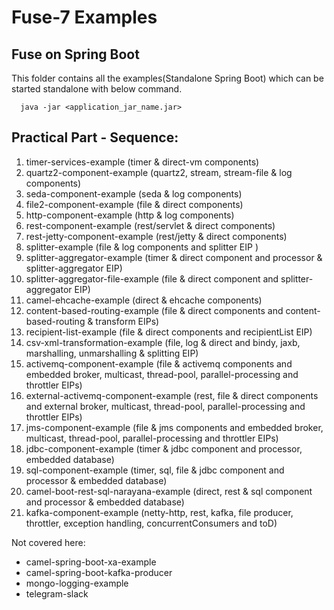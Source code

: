 # Fuse-7 Examples

## Fuse on Spring Boot

This folder contains all the examples(Standalone Spring Boot) which can be started standalone with below command.

```
  java -jar <application_jar_name.jar>
```

## Practical Part - Sequence:

1. timer-services-example (timer & direct-vm components)
2. quartz2-component-example (quartz2, stream, stream-file & log components)
3. seda-component-example (seda & log components)
4. file2-component-example (file & direct components)
5. http-component-example (http & log components)
6. rest-component-example (rest/servlet & direct components)
7. rest-jetty-component-example (rest/jetty & direct components)
8. splitter-example (file & log components and splitter EIP )
9. splitter-aggregator-example (timer & direct component and processor & splitter-aggregator EIP)
10. splitter-aggregator-file-example (file & direct component and splitter-aggregator EIP)
11. camel-ehcache-example (direct & ehcache components)
12. content-based-routing-example (file & direct components and content-based-routing & transform EIPs)
13. recipient-list-example (file & direct components and recipientList EIP)
14. csv-xml-transformation-example (file, log & direct and bindy, jaxb, marshalling, unmarshalling & splitting EIP)
15. activemq-component-example (file & activemq components and embedded broker, multicast, thread-pool, parallel-processing and throttler EIPs)
16. external-activemq-component-example (rest, file & direct components and external broker, multicast, thread-pool, parallel-processing and throttler EIPs)
17. jms-component-example (file & jms components and embedded broker, multicast, thread-pool, parallel-processing and throttler EIPs)
18. jdbc-component-example (timer & jdbc component and processor, embedded database)
19. sql-component-example (timer, sql, file & jdbc component and processor & embedded database)
20. camel-boot-rest-sql-narayana-example (direct, rest & sql component and processor & embedded database)
21. kafka-component-example (netty-http, rest, kafka, file producer, throttler, exception handling, concurrentConsumers and toD)

Not covered here:

- camel-spring-boot-xa-example
- camel-spring-boot-kafka-producer
- mongo-logging-example
- telegram-slack
